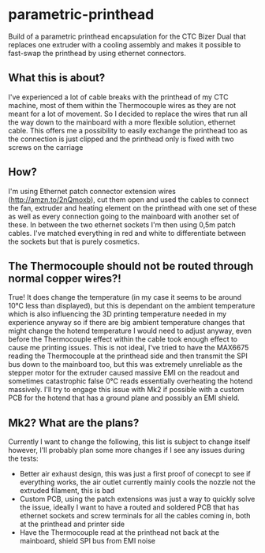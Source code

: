 # parametric-printhead
Build of a parametric printhead encapsulation for the CTC Bizer Dual that replaces one extruder with a cooling assembly and makes it possible to fast-swap the printhead by using ethernet connectors.

## What this is about?
I've experienced a lot of cable breaks with the printhead of my CTC machine, most of them within the Thermocouple wires as they are not meant for a lot of movement. So I decided to replace the wires that run all the way down to the mainboard with a more flexible solution, ethernet cable. This offers me a possibility to easily exchange the printhead too as the connection is just clipped and the printhead only is fixed with two screws on the carriage

## How?
I'm using Ethernet patch connector extension wires (http://amzn.to/2nQmoxb), cut them open and used the cables to connect the fan, extruder and heating element on the printhead with one set of these as well as every connection going to the mainboard with another set of these. In between the two ethernet sockets I'm then using 0,5m patch cables. I've matched everything in red and white to differentiate between the sockets but that is purely cosmetics.

## The Thermocouple should not be routed through normal copper wires?!
True! It does change the temperature (in my case it seems to be around 10°C less than displayed), but this is dependant on the ambient temperature which is also influencing the 3D printing temperature needed in my experience anyway so if there are big ambient temperature changes that might change the hotend temperature I would need to adjust anyway, even before the Thermocouple effect within the cable took enough effect to cause me printing issues. This is not ideal, I've tried to have the MAX6675 reading the Thermocouple at the printhead side and then transmit the SPI bus down to the mainboard too, but this was extremely unreliable as the stepper motor for the extruder caused massive EMI on the readout and sometimes catastrophic false 0°C reads essentially overheating the hotend massively. I'll try to engage this issue with Mk2 if possible with a custom PCB for the hotend that has a ground plane and possibly an EMI shield.

## Mk2? What are the plans?
Currently I want to change the following, this list is subject to change itself however, I'll probably plan some more changes if I see any issues during the tests:
- Better air exhaust design, this was just a first proof of conecpt to see if everything works, the air outlet currently mainly cools the nozzle not the extruded filament, this is bad
- Custom PCB, using the patch extensions was just a way to quickly solve the issue, ideally I want to have a routed and soldered PCB that has ethernet sockets and screw terminals for all the cables coming in, both at the printhead and printer side
- Have the Thermocouple read at the printhead not back at the mainboard, shield SPI bus from EMI noise

